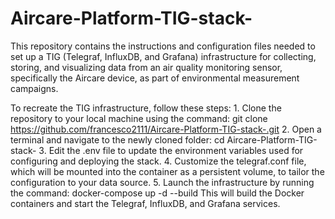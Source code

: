 # Aircare-Platform-TIG-stack-
This repository contains the instructions and configuration files needed to set up a TIG (Telegraf, InfluxDB, and Grafana) infrastructure for collecting, storing, and visualizing data from an air quality monitoring sensor, specifically the Aircare device, as part of environmental measurement campaigns.

To recreate the TIG infrastructure, follow these steps:
	1.	Clone the repository to your local machine using the command:
git clone https://github.com/francesco2111/Aircare-Platform-TIG-stack-.git
	2.	Open a terminal and navigate to the newly cloned folder:
cd Aircare-Platform-TIG-stack-
	3.	Edit the .env file to update the environment variables used for configuring and deploying the stack.
	4.	Customize the telegraf.conf file, which will be mounted into the container as a persistent volume, to tailor the configuration to your data source.
	5.	Launch the infrastructure by running the command:
docker-compose up -d --build
This will build the Docker containers and start the Telegraf, InfluxDB, and Grafana services.
